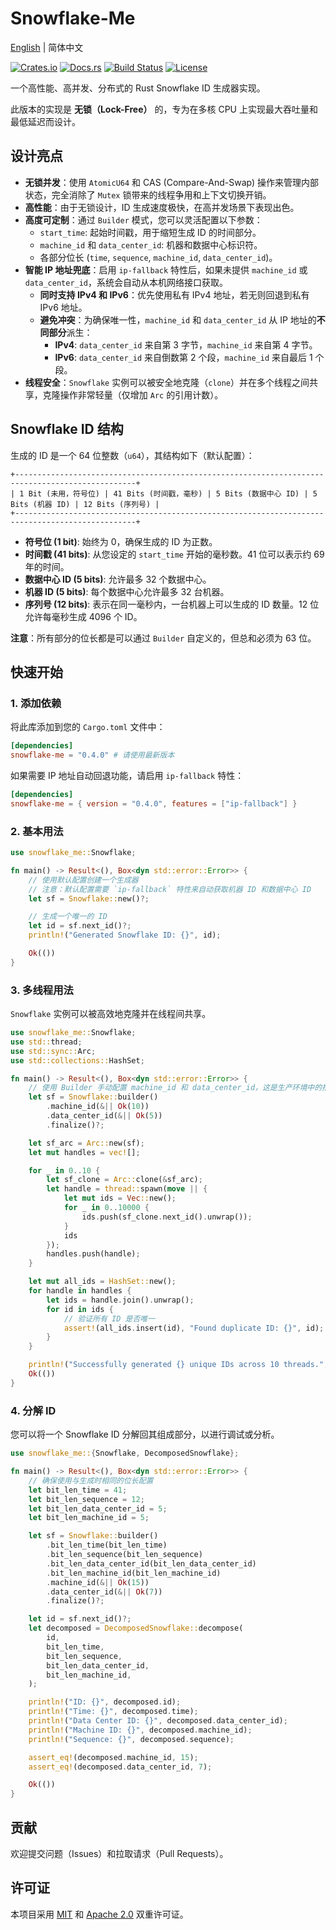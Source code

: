 # Snowflake-Me

[English](README.md) | 简体中文

[![Crates.io](https://img.shields.io/crates/v/snowflake-me.svg)](https://crates.io/crates/snowflake-me)
[![Docs.rs](https://docs.rs/snowflake-me/badge.svg)](https://docs.rs/snowflake-me)
[![Build Status](https://github.com/houseme/snowflake-rs/workflows/Build/badge.svg)](https://github.com/houseme/snowflake-rs/actions?query=workflow%3ABuild)
[![License](https://img.shields.io/crates/l/snowflake_me)](LICENSE-APACHE)

一个高性能、高并发、分布式的 Rust Snowflake ID 生成器实现。

此版本的实现是 **无锁（Lock-Free）** 的，专为在多核 CPU 上实现最大吞吐量和最低延迟而设计。

## 设计亮点

- **无锁并发**：使用 `AtomicU64` 和 CAS (Compare-And-Swap) 操作来管理内部状态，完全消除了 `Mutex` 锁带来的线程争用和上下文切换开销。
- **高性能**：由于无锁设计，ID 生成速度极快，在高并发场景下表现出色。
- **高度可定制**：通过 `Builder` 模式，您可以灵活配置以下参数：
    - `start_time`: 起始时间戳，用于缩短生成 ID 的时间部分。
    - `machine_id` 和 `data_center_id`: 机器和数据中心标识符。
    - 各部分位长 (`time`, `sequence`, `machine_id`, `data_center_id`)。
- **智能 IP 地址兜底**：启用 `ip-fallback` 特性后，如果未提供 `machine_id` 或 `data_center_id`，系统会自动从本机网络接口获取。
    - **同时支持 IPv4 和 IPv6**：优先使用私有 IPv4 地址，若无则回退到私有 IPv6 地址。
    - **避免冲突**：为确保唯一性，`machine_id` 和 `data_center_id` 从 IP 地址的**不同部分**派生：
        - **IPv4**: `data_center_id` 来自第 3 字节，`machine_id` 来自第 4 字节。
        - **IPv6**: `data_center_id` 来自倒数第 2 个段，`machine_id` 来自最后 1 个段。
- **线程安全**：`Snowflake` 实例可以被安全地克隆（`clone`）并在多个线程之间共享，克隆操作非常轻量（仅增加 `Arc` 的引用计数）。

## Snowflake ID 结构

生成的 ID 是一个 64 位整数（`u64`），其结构如下（默认配置）：

```text
+-------------------------------------------------------------------------------------------------+
| 1 Bit (未用，符号位) | 41 Bits (时间戳，毫秒) | 5 Bits (数据中心 ID) | 5 Bits (机器 ID) | 12 Bits (序列号) |
+-------------------------------------------------------------------------------------------------+
```

- **符号位 (1 bit)**: 始终为 0，确保生成的 ID 为正数。
- **时间戳 (41 bits)**: 从您设定的 `start_time` 开始的毫秒数。41 位可以表示约 69 年的时间。
- **数据中心 ID (5 bits)**: 允许最多 32 个数据中心。
- **机器 ID (5 bits)**: 每个数据中心允许最多 32 台机器。
- **序列号 (12 bits)**: 表示在同一毫秒内，一台机器上可以生成的 ID 数量。12 位允许每毫秒生成 4096 个 ID。

**注意**：所有部分的位长都是可以通过 `Builder` 自定义的，但总和必须为 63 位。

## 快速开始

### 1. 添加依赖

将此库添加到您的 `Cargo.toml` 文件中：

```toml
[dependencies]
snowflake-me = "0.4.0" # 请使用最新版本
```

如果需要 IP 地址自动回退功能，请启用 `ip-fallback` 特性：

```toml
[dependencies]
snowflake-me = { version = "0.4.0", features = ["ip-fallback"] }
```

### 2. 基本用法

```rust
use snowflake_me::Snowflake;

fn main() -> Result<(), Box<dyn std::error::Error>> {
    // 使用默认配置创建一个生成器
    // 注意：默认配置需要 `ip-fallback` 特性来自动获取机器 ID 和数据中心 ID
    let sf = Snowflake::new()?;

    // 生成一个唯一的 ID
    let id = sf.next_id()?;
    println!("Generated Snowflake ID: {}", id);

    Ok(())
}
```

### 3. 多线程用法

`Snowflake` 实例可以被高效地克隆并在线程间共享。

```rust
use snowflake_me::Snowflake;
use std::thread;
use std::sync::Arc;
use std::collections::HashSet;

fn main() -> Result<(), Box<dyn std::error::Error>> {
    // 使用 Builder 手动配置 machine_id 和 data_center_id，这是生产环境中的推荐做法
    let sf = Snowflake::builder()
        .machine_id(&|| Ok(10))
        .data_center_id(&|| Ok(5))
        .finalize()?;

    let sf_arc = Arc::new(sf);
    let mut handles = vec![];

    for _ in 0..10 {
        let sf_clone = Arc::clone(&sf_arc);
        let handle = thread::spawn(move || {
            let mut ids = Vec::new();
            for _ in 0..10000 {
                ids.push(sf_clone.next_id().unwrap());
            }
            ids
        });
        handles.push(handle);
    }

    let mut all_ids = HashSet::new();
    for handle in handles {
        let ids = handle.join().unwrap();
        for id in ids {
            // 验证所有 ID 是否唯一
            assert!(all_ids.insert(id), "Found duplicate ID: {}", id);
        }
    }

    println!("Successfully generated {} unique IDs across 10 threads.", all_ids.len());
    Ok(())
}
```

### 4. 分解 ID

您可以将一个 Snowflake ID 分解回其组成部分，以进行调试或分析。

```rust
use snowflake_me::{Snowflake, DecomposedSnowflake};

fn main() -> Result<(), Box<dyn std::error::Error>> {
    // 确保使用与生成时相同的位长配置
    let bit_len_time = 41;
    let bit_len_sequence = 12;
    let bit_len_data_center_id = 5;
    let bit_len_machine_id = 5;

    let sf = Snowflake::builder()
        .bit_len_time(bit_len_time)
        .bit_len_sequence(bit_len_sequence)
        .bit_len_data_center_id(bit_len_data_center_id)
        .bit_len_machine_id(bit_len_machine_id)
        .machine_id(&|| Ok(15))
        .data_center_id(&|| Ok(7))
        .finalize()?;

    let id = sf.next_id()?;
    let decomposed = DecomposedSnowflake::decompose(
        id,
        bit_len_time,
        bit_len_sequence,
        bit_len_data_center_id,
        bit_len_machine_id,
    );

    println!("ID: {}", decomposed.id);
    println!("Time: {}", decomposed.time);
    println!("Data Center ID: {}", decomposed.data_center_id);
    println!("Machine ID: {}", decomposed.machine_id);
    println!("Sequence: {}", decomposed.sequence);

    assert_eq!(decomposed.machine_id, 15);
    assert_eq!(decomposed.data_center_id, 7);

    Ok(())
}
```

## 贡献

欢迎提交问题（Issues）和拉取请求（Pull Requests）。

## 许可证

本项目采用 [MIT](LICENSE-MIT) 和 [Apache 2.0](LICENSE-APACHE) 双重许可证。
